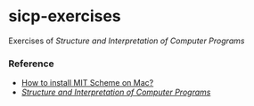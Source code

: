 # sicp-exercises
Exercises of *Structure and Interpretation of Computer Programs*

### Reference
- [How to install MIT Scheme on Mac?](https://stackoverflow.com/questions/12322434/how-to-install-mit-scheme-on-mac/31601331#31601331)
- [*Structure and Interpretation of Computer Programs*](https://mitpress.mit.edu/sicp/)

